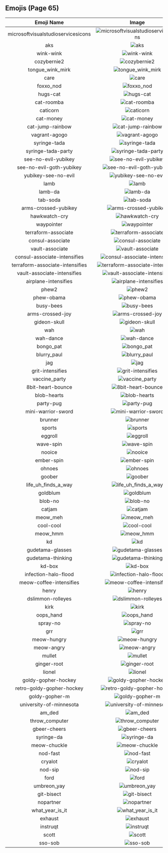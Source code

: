 
  ## Emojis (Page 65)
  |Emoji Name|Image|
  | :-: | :-: |
  |microsoftvisualstudioservicesicons| ![microsoftvisualstudioservicesicons](/output/microsoftvisualstudioservicesicons.png)|
  |aks| ![aks](/output/aks.png)|
  |wink-wink| ![wink-wink](/output/wink-wink.png)|
  |cozybernie2| ![cozybernie2](/output/cozybernie2.png)|
  |tongue_wink_mirk| ![tongue_wink_mirk](/output/tongue_wink_mirk.png)|
  |care| ![care](/output/care.png)|
  |foxxo_nod| ![foxxo_nod](/output/foxxo_nod.gif)|
  |hugs-cat| ![hugs-cat](/output/hugs-cat.gif)|
  |cat-roomba| ![cat-roomba](/output/cat-roomba.gif)|
  |caticorn| ![caticorn](/output/caticorn.png)|
  |cat-money| ![cat-money](/output/cat-money.gif)|
  |cat-jump-rainbow| ![cat-jump-rainbow](/output/cat-jump-rainbow.gif)|
  |vagrant-agogo| ![vagrant-agogo](/output/vagrant-agogo.png)|
  |syringe-tada| ![syringe-tada](/output/syringe-tada.png)|
  |syringe-tada-party| ![syringe-tada-party](/output/syringe-tada-party.gif)|
  |see-no-evil-yubikey| ![see-no-evil-yubikey](/output/see-no-evil-yubikey.png)|
  |see-no-evil-goth-yubikey| ![see-no-evil-goth-yubikey](/output/see-no-evil-goth-yubikey.png)|
  |yubikey-see-no-evil| ![yubikey-see-no-evil](/output/yubikey-see-no-evil.png)|
  |lamb| ![lamb](/output/lamb.png)|
  |lamb-da| ![lamb-da](/output/lamb-da.png)|
  |tab-soda| ![tab-soda](/output/tab-soda.jpg)|
  |arms-crossed-yubikey| ![arms-crossed-yubikey](/output/arms-crossed-yubikey.png)|
  |hawkwatch-cry| ![hawkwatch-cry](/output/hawkwatch-cry.png)|
  |waypointer| ![waypointer](/output/waypointer.png)|
  |terraform-associate| ![terraform-associate](/output/terraform-associate.png)|
  |consul-associate| ![consul-associate](/output/consul-associate.png)|
  |vault-associate| ![vault-associate](/output/vault-associate.png)|
  |consul-associate-intensifies| ![consul-associate-intensifies](/output/consul-associate-intensifies.gif)|
  |terraform-associate-intensifies| ![terraform-associate-intensifies](/output/terraform-associate-intensifies.gif)|
  |vault-associate-intensifies| ![vault-associate-intensifies](/output/vault-associate-intensifies.gif)|
  |airplane-intensifies| ![airplane-intensifies](/output/airplane-intensifies.gif)|
  |phew2| ![phew2](/output/phew2.png)|
  |phew-obama| ![phew-obama](/output/phew-obama.gif)|
  |busy-bees| ![busy-bees](/output/busy-bees.png)|
  |arms-crossed-joy| ![arms-crossed-joy](/output/arms-crossed-joy.png)|
  |gideon-skull| ![gideon-skull](/output/gideon-skull.png)|
  |wah| ![wah](/output/wah)|
  |wah-dance| ![wah-dance](/output/wah-dance.gif)|
  |bongo_pat| ![bongo_pat](/output/bongo_pat.gif)|
  |blurry_paul| ![blurry_paul](/output/blurry_paul.png)|
  |jag| ![jag](/output/jag.jpg)|
  |grit-intensifies| ![grit-intensifies](/output/grit-intensifies.gif)|
  |vaccine_party| ![vaccine_party](/output/vaccine_party.gif)|
  |8bit-heart-bounce| ![8bit-heart-bounce](/output/8bit-heart-bounce.gif)|
  |blob-hearts| ![blob-hearts](/output/blob-hearts.gif)|
  |party-pug| ![party-pug](/output/party-pug.gif)|
  |mini-warrior-sword| ![mini-warrior-sword](/output/mini-warrior-sword.gif)|
  |brunner| ![brunner](/output/brunner.png)|
  |sports| ![sports](/output/sports.png)|
  |eggroll| ![eggroll](/output/eggroll.png)|
  |wave-spin| ![wave-spin](/output/wave-spin.gif)|
  |nooice| ![nooice](/output/nooice.png)|
  |ember-spin| ![ember-spin](/output/ember-spin.gif)|
  |ohnoes| ![ohnoes](/output/ohnoes.gif)|
  |goober| ![goober](/output/goober.png)|
  |life_uh_finds_a_way| ![life_uh_finds_a_way](/output/life_uh_finds_a_way.gif)|
  |goldblum| ![goldblum](/output/goldblum.png)|
  |blob-no| ![blob-no](/output/blob-no.png)|
  |catjam| ![catjam](/output/catjam.gif)|
  |meow_meh| ![meow_meh](/output/meow_meh.png)|
  |cool-cool| ![cool-cool](/output/cool-cool.gif)|
  |meow_hmm| ![meow_hmm](/output/meow_hmm.png)|
  |kd| ![kd](/output/kd.png)|
  |gudetama-glasses| ![gudetama-glasses](/output/gudetama-glasses.png)|
  |gudetama-thinking| ![gudetama-thinking](/output/gudetama-thinking.png)|
  |kd-box| ![kd-box](/output/kd-box.png)|
  |infection-halo-flood| ![infection-halo-flood](/output/infection-halo-flood.png)|
  |meow-coffee-intensifies| ![meow-coffee-intensifies](/output/meow-coffee-intensifies.gif)|
  |henry| ![henry](/output/henry.png)|
  |dslimmon-rolleyes| ![dslimmon-rolleyes](/output/dslimmon-rolleyes.gif)|
  |kirk| ![kirk](/output/kirk.png)|
  |oops_hand| ![oops_hand](/output/oops_hand.png)|
  |spray-no| ![spray-no](/output/spray-no.gif)|
  |grr| ![grr](/output/grr.gif)|
  |meow-hungry| ![meow-hungry](/output/meow-hungry.gif)|
  |meow-angry| ![meow-angry](/output/meow-angry.png)|
  |mullet| ![mullet](/output/mullet.png)|
  |ginger-root| ![ginger-root](/output/ginger-root.png)|
  |lionel| ![lionel](/output/lionel.png)|
  |goldy-gopher-hockey| ![goldy-gopher-hockey](/output/goldy-gopher-hockey.png)|
  |retro-goldy-gopher-hockey| ![retro-goldy-gopher-hockey](/output/retro-goldy-gopher-hockey.png)|
  |goldy-gopher-m| ![goldy-gopher-m](/output/goldy-gopher-m.png)|
  |university-of-minnesota| ![university-of-minnesota](/output/university-of-minnesota.png)|
  |am_ded| ![am_ded](/output/am_ded.png)|
  |throw_computer| ![throw_computer](/output/throw_computer.gif)|
  |gbeer-cheers| ![gbeer-cheers](/output/gbeer-cheers.jpg)|
  |syringe-da| ![syringe-da](/output/syringe-da.png)|
  |meow-chuckle| ![meow-chuckle](/output/meow-chuckle)|
  |nod-fast| ![nod-fast](/output/nod-fast.gif)|
  |cryalot| ![cryalot](/output/cryalot.png)|
  |nod-sip| ![nod-sip](/output/nod-sip.gif)|
  |ford| ![ford](/output/ford.png)|
  |umbreon_yay| ![umbreon_yay](/output/umbreon_yay.gif)|
  |git-bisect| ![git-bisect](/output/git-bisect.png)|
  |nopartner| ![nopartner](/output/nopartner.png)|
  |what_year_is_it| ![what_year_is_it](/output/what_year_is_it.png)|
  |exhaust| ![exhaust](/output/exhaust.jpg)|
  |instruqt| ![instruqt](/output/instruqt.png)|
  |scott| ![scott](/output/scott.png)|
  |sso-sob| ![sso-sob](/output/sso-sob.png)|
  